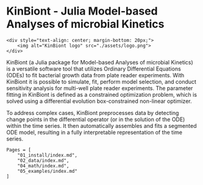 # KinBiont - Julia Model-based Analyses of microbial Kinetics

```@raw html
<div style="text-align: center; margin-bottom: 20px;">
    <img alt="KinBiont logo" src="./assets/logo.png">
</div>
```

KinBiont (a Julia package for Model-based Analyses of microbial Kinetics) is a versatile software tool that utilizes Ordinary Differential Equations (ODEs) to fit bacterial growth data from plate reader experiments. 
With KinBiont it is possible to simulate, fit, perform model selection, and conduct sensitivity analysis for multi-well plate reader experiments.
The parameter fitting in KinBiont is defined as a constrained optimization problem, which is solved using a differential evolution box-constrained non-linear optimizer.

To address complex cases,  KinBiont preprocesses data by detecting change points in the differential operator (or in the solution of the ODE) within the time series. 
It then automatically assembles and fits a segmented ODE model, resulting in a fully interpretable representation of the time series.

```@contents
Pages = [
    "01_install/index.md",
    "02_data/index.md",
    "04_math/index.md",
    "05_examples/index.md"
]
```
